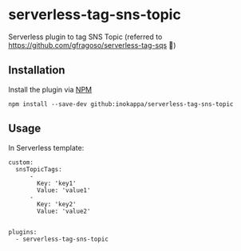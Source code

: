 # serverless-tag-sns-topic

Serverless plugin to tag SNS Topic (referred to https://github.com/gfragoso/serverless-tag-sqs :tada:)

## Installation

Install the plugin via <a href="https://docs.npmjs.com/cli/install">NPM</a>

```
npm install --save-dev github:inokappa/serverless-tag-sns-topic
```

## Usage

In Serverless template:

```
custom:
  snsTopicTags:
      -
        Key: 'key1'
        Value: 'value1'
      -
        Key: 'key2'
        Value: 'value2'


plugins: 
  - serverless-tag-sns-topic

```